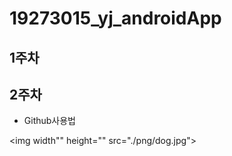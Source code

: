 # 19273015_yj_androidApp

## 1주차

## 2주차
  - Github사용법

<img width"" height="" src="./png/dog.jpg"></img>
